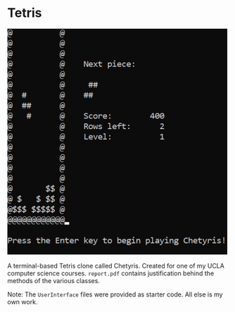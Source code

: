 # Tetris

<img alt="Gameplay snapshot." src="assets/chetyris.png" width="500" style="max-width: 500px">

A terminal-based Tetris clone called Chetyris. Created for one of my UCLA computer science courses. `report.pdf` contains justification behind the methods of the various classes.

Note: The `UserInterface` files were provided as starter code. All else is my own work.
